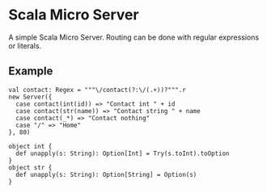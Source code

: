 # Scala Micro Server
A  simple Scala Micro Server. Routing can be done with regular expressions or literals.

## Example
```
val contact: Regex = """\/contact(?:\/(.+))?""".r
new Server({
  case contact(int(id)) => "Contact int " + id
  case contact(str(name)) => "Contact string " + name
  case contact(_*) => "Contact nothing"
  case "/" => "Home"
}, 80)
```
```
object int {
  def unapply(s: String): Option[Int] = Try(s.toInt).toOption
}
object str {
  def unapply(s: String): Option[String] = Option(s)
}
```
